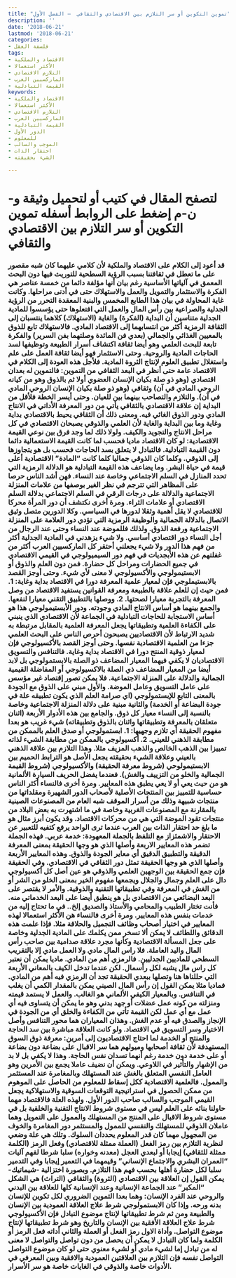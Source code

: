 ```yaml
---
title: "تموين التكوين أو سر التلازم بين الاقتصادي والثقافي  – الفصل الأول"
description: ''
date: '2018-06-21'
lastmod: '2018-06-21'
categories:
- فلسفة العقل
tags:
- الاقتصاد والملكية
- الأكثر استعمالا
- التلازم الاقتصادي
- الماركسيين العرب
- القيمة التبادلية
keywords:
- الاقتصاد والملكية
- الأكثر استعمالا
- التلازم الاقتصادي
- الماركسيين العرب
- القيمة التبادلية
- الدور الأول
- للمعلوم
- الموجب والسالب
- احتقار الذات
- الشيء بحقيقته

---
```

# **لتصفح المقال في كتيب أو لتحميل وثيقة و-ن-م إضغط على الروابط أسفله** **تموين التكوين أو سر التلازم بين الاقتصادي والثقافي**

### قد أعود إلى الكلام على الاقتصاد والملكية لأن كلامي عليهما كان شبه مقصور على ما تعطل في ثقافتنا بسبب الرؤية السطحية للتوريث فيها دون البحث المعمق في آلياتها الأساسية رغم بيان أنها مؤلفة دائما من خمسة عناصر هي الفكرة والاستثمار والتمويل والعمل والاستهلاك حتى في أدنى مراحلها. وكانت غاية المحاولة في بيان هذا الطابع المخمس والبنية المعقدة التحرر من الرؤية الجدلية والصراعية بين رأس المال والعمل التي افتعلوها حتى يؤسسوا للمادية الجدلية متناسين أن البداية (الفكرة) والغاية (الاستهلاك) كلاهما ينتسبان إلى الثقافة الرمزية أكثر من انتسابهما إلى الاقتصاد المادي. فالاستهلاك تابع للذوق بالمعيين الغذائي والجمالي (بعدي فن المائدة وصلتهما بفن السرير) والفكرة تابعة للبحث العلمي وهو أيضا ثقافة اكتشاف أسرار الطبيعة وتوظيفها لسد الحاجات المادية والروحية. وحتى الاستثمار فهو أيضا ثقافة العمل على علم واستغلال تطبيق العلوم لإنتاج الثروة المادية. فلأجل هذه العودة إلى الكلام في الاقتصاد عامة حتى أنظر في البعد الثقافي من التموين: فالتموين له بعدان اقتصادي (وهو ذو صلة بكيان الإنسان العضوي أولا ثم بالذوق وهو من كيانه الروحي المادي في آن) وثقافي (وهو ذو صلة بكيان الإنسان الروحي المادي في آن). والتلازم والتصاحب بينهما بين للعيان. وحتى أيسر الخطة فلأقل من البداية إن علاقة الاقتصادي بالثقافي يأتي من دور المعرفة الأداتي في الانتاج المادي ودور الذوق الغائي فيه. ومعنى ذلك أن الثقافي يحيط بالاقتصادي بداية وغاية وما بين البداية والغاية لأن العلمي والذوقي يصبحان الاقتصادي في كل مراحل الانتاج والتجويد والكيف. ولولا ذلك لما وجد فرق بين نوعي القيمة الاقتصادية: لو كان الاقتصاد ماديا فحسب لما كانت القيمة الاستعمالية دائما دون القيمة التبادلية. فالتبادل لا يتعلق بسد الحاجات فحسب بل هو يتجاوزها إلى الذوقي. وكلما كان الذوقي جماليا كلما كانت “المادة” الاقتصادية أعلى قيمة في حياة البشر. وما يضاعف هذه القيمة التبادلية هو الدلالة الرمزية التي تحدد المنازل في السلم الاجتماعي وخاصة عند النساء. فهن أشد الناس حرصا على المظاهر التي تترجم في نظر الغير بوصفها من علامات المنزلة الاجتماعية والدلالة على درجات الرقي في السلم الاجتماعي بدلالة السلم الاقتصادي أو علامات الثراء. ومرة أخرى نكتشف أن دور المرأة محركا للاقتصادي لا يقل أهمية وثقلا لدورها في السياسي. وكلا الدورين متصل وثيق الاتصال بالدلالة الجمالية والوظيفة الرمزية التي تؤدي دور العلامة على المنزلة الاجتماعية ورفعة الذوق. ولذلك فللموضة عند النساء وحتى عند الرجال من أجل النساء دور اقتصادي أساسي. ولا شيء يزهدني في المادية الجدلية أكثر من فهم هذا الدور ولا شيء يجعلني أحتقر كل الماركسيين العرب أكثر من غفلتهم عن هذه الأبجديات في فهم دور السيميولوجي في القيمي الاقتصادي في جميع الحضارات ومراحل كل حضارة. فمن دون العلم والذوق أو الابستيمولوجي والأكسيولوجي لا معنى لأي شيء. وحتى أوجز القصد بالابستيملوجي فإن لمعيار علمية المعرفة دورا في الاقتصاد بداية وغاية: 1. فمن حيث إن للعلم علاقة بالطبيعة ومعرفة القوانين يستفيد الاقتصاد من وصل المعرفة بالتجربة معيارا لصحتها. 2. ووصلها بالتطبيق التقني معيارا لنفعها. والجمع بينهما هو أساس الانتاج المادي وجودته. ودور الأبستيمولوجي هذا هو أساس الاستجابة للحاجات التبادلية في الجماعة لأن الاقتصادي الذي ينبني على الكفاءة العلمية وتطبيقاتها يجعل المعرفة العلمية بالمقابل مرتبطة به شديد الارتباط لأن الاقتصاديين يصبحون أحرص الناس على البحث العلمي جزءا من العلمية الاقتصادية نفسها. وحتى أوجز القصد بالأكسيولوجي فإن لمعيار ذوقية المنتج دورا في الاقتصاد بداية وغاية. فالتنافس والتسويق الاقتصاديان لا يكفي فيهما المعيار المضاعف ذو الصلة بالابستمولوجي بل لابد أيضا من المعيار المضاعف ذي الصلة بالاكسيولوجي أو المفاضلة القيمية الجمالية والدلالة على المنزلة الاجتماعية. فلا يمكن تصور إقتصاد غير مؤسس على عامل التسويق وعامل الموضة. والأول مبني على الذوق مع الجودة بالمعنى التابع للإبستمولوجي (اي صرامة العلم الذي يكون تطبيقه علة في جودة البضاعة أو الخدمة) والثانية مبنية على دلالة المنزلة الاجتماعية وخاصة بالنسبة إلى النساء معيار كل ذوق. والجامع بين هذه الأدوار الأربعة (اثنان متعلقان بالمعرفة وتطبيقاتها واثنان بالذوق وتطبيقاته) شيء غريب هو بعدا مفهوم الحقيقة أي تلازم وجهيها: 1. ابستمولوجي أو صدق العلم بالممكن من مطابقة الذهني للعيني. 2. أكسيولوجي بالممكن من مطابقة الشيء لذاته تمييزا بين الذهب الخالص والذهب المزيف مثلا. وهذا التلازم بين علاقة الذهني بالعيني وعلاقة الشيء بحقيقته يجعل الأصل هو الترابط الحميم بين الابستيمولوحي (شروط معرفة الحقيقة) والأكسيولوجي (شروط القيمة الجمالية والخلو من التزييف والغش). فعندما يفضل الحريف السيارة الألمانية هو من حيث يعي أو لا يعي يطبق هذه المعايير. ومرة أخرى فالنساء أكثر الناس حساسية للتمييز بين المنتجات الأصلية لأصحاب الدور الشهيرة ومقلداتها من منتجات شبيهة وذلك من أسرار الموقف شبه العام من المصنوعات الصينية بالمقارنة مع المصنوعات الغربية وخاصة في ما اشتهرت به بعض البلاد من منتجات تقود الموضة التي هي من محركات الاقتصاد. وقد يكون أبرز مثال هو ما بلغ حد احتقار الذات بين العرب عندما ترى الواحد يرفع كتفيه للتعبير عن الاحتقار والاشمئزاز مع التلفظ بالجملة المعهودة: خدمة عربي. فهذه الجملة تضمر هذه المعايير الاربعة وأصلها الذي هو وجها الحقيقة بمعنى المعرفة الدقيقة والتطبيق الدقيق أي معاير الجودة والذوق. وهذه المعايير الأربعة وأصلها الذي هو وجها الحقيقة تمثل دور الثقافي في الاقتصادي. وفي الحقيقة فإن جمع الحقيقة بين الوجهين العلمي والذوقي هو عين أصل كل أكسيولوجي دال على العلم وجمال والجلال ويجمعها مفهوم الخير بمعنى الخلو من الشر أو من الغش في المعرفة وفي تطبيقاتها التقنية والذوقية. والأمر لا يقتصر على البعد البضائعي من الاقتصادي بل هو ينطبق أيضا على البعد الخدماتي منه. فأنت تختار الطبيب والمحامي والأستاذ والصديق إلخ.. في ما تحتاج إليه من خدمات بنفس هذه المعايير. ومرة أخرى فالنساء هن الأكثر استعمالا لهذه المعايير في اختيار أصحاب وظائف التجميل والحلاقة مثلا. فإذا علمت هذه الدقائق واللطائف لا يمكن ألا تسخر ممن يكلمك على المادية الجدلية وخاصة على جعل المسألة الاقتصادية وكأنها مجرد علاقة صدامية بين صاحب رأس المال واليد العاملة. فلا راس المال مادي ولا العمل مادي إلا بالتقريب السطحي للماديين الجدليين. فالرمزي أهم من المادي. ماديا يمكن أن نعتبر كل راس مال يشبه لكل رأسمال. لكن عندما تدخل الكيف بالمعاني الأربعة التي حللناها هنا وتصلها ببعدي الحقيقة تجد أن الرمزي فيه أهم من المادي. فماديا مثلا يمكن القول إن رأس المال الصيني يمكن بالمقدار الكمي أن يغلب في التنافس. وبالمعيار الكيفي الألماني هو الغالب. والعمل لا يستمد قيمته ومنزلته من كونه عمل عضلات أو جهد بدني وهو ما يمكن أن يتساوى فيه أي عمل مع أي عمل لكن القيمة تأتي من الكفاءة والخلق أي من الجودة في الإنجاز والصدق فيه أو عدم الغش. وهذان المعياران هما محور التنافس وأصل الاختيار وسر التسويق في الاقتصاد. ولو كانت العلاقة مباشرة بين سد الحاجة والمنتج أو الخدمة لما احتاج الاقتصاديون إلى أمرين: معرفة ذوق السوق المستهدفة لأن ثقافة أصحابها وميولهم هما سر الاقبال على بضاعة دون بضاعة أو على خدمة دون خدمة رغم أنهما تسدان نفس الحاجة. وهذا لا يكفي بل لا بد من الإشهار والتأثير في اللاوعي. ويمكن أن نضيف عاملا يجمع بين الأمرين وهو العامل النفسي المتعلق بالغش عند المستهلك وبالمغامرة عند المستثمر والممول. فالعلمية الاقتصادية ككل إسقاط للمعلوم من الحاصل على الموهوم من ممكن الحصول في استراتيجية التوقعات السوقية والاستهلاكية يجعل القيمي الموجب والسالب صاحب الدور الأول. ولهذه العلة فالاقتصاد مهما حاولنا بنائه على العلم ليس في مستوى شروط الانتاج التقنية والخلقية بل في مستوى شروط الاقبال على المنتج من المستهلك والممول على التمويل وهما عاملان الذوقي للمستهلك والنفسي للممول والمستثمر دور المغامرة والخوف من المجهول مهما كان قدر المعلوم يحددان السلوك. وتلك هي علة وضعي لنظرية التلازم بين رمز الفعل (العملة ممثلة للاقتصادي) وفعل الرمز (الكلمة ممثلة للثقافي) إيجابا أو لبعدي العجل (معدنه وخواره) سلبا شرطا لفهم آليات “العمران البشري والاجتماع الإنساني” وقيمهما في التعمير إيجابا وفي التدمير سلبا لكل حضارة أهلها بحسب فهم هذا التلازم. وبصورة اختزالية -شيماتيك-يمكن القول إن العلاقة بين الاقتصادي (الثروة) والثقافي (التراث) هي الشكل “المكبر” عند الجماعة الإنسانية وعند الإنسانية كلها للعلاقة بين البدني والروحي عند الفرد الإنسان: وهما بعدا التموين الضروري لكل تكوين للإنسان بدنه ورحه. وإذا كان الابستمولوجي شرط علاج العلاقة العمودية بين الإنسان والطبيعة ومن ثم شرط تطبيقاتها لإنتاج موضوع التبادل فإن الأكسيولوجي شرط علاج العلاقة الأفقية بين الإنسان والتاريخ وهو شرط تطبيقاتها لإنتاج موضوع التواصل. وأداة الاول رمز الفعل أو العملة والثاني أداته فعل الرمز أو الكلمة ولما كان التبادل لا يمكن أن يحصل من دون تواصل والتواصل لا معنى له من تبادل إما لشيء مادي أو لشيء معنوي حتى لو كان موضوع التواصل التواصل نفسه فإن التلازم بين العلاقتين العمودية والافقية وبين المعرفي في الأدوات خاصة والذوقي في الغايات خاصة هو سر الأسرار.

###